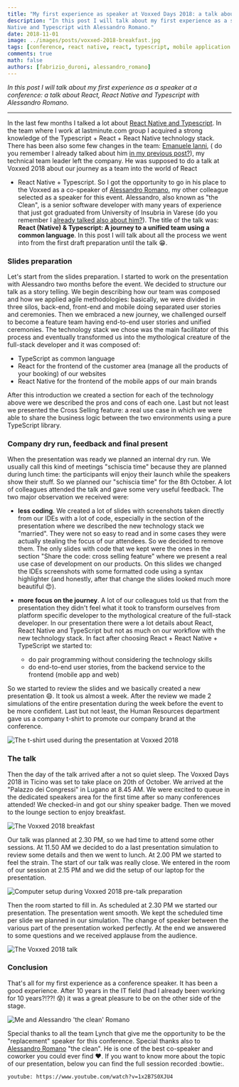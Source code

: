 ```yaml
---
title: "My first experience as speaker at Voxxed Days 2018: a talk about React, React Native and Typescript"
description: "In this post I will talk about my first experience as a speaker at a conference: a talk about React, React
Native and Typescript with Alessandro Romano."
date: 2018-11-01
image: ../images/posts/voxxed-2018-breakfast.jpg
tags: [conference, react native, react, typescript, mobile application development, web development]
comments: true
math: false
authors: [fabrizio_duroni, alessandro_romano]
---
```


*In this post I will talk about my first experience as a speaker at a conference: a talk about React, React Native and
Typescript with Alessandro Romano.*

---

In the last few months I talked a lot
about [React Native and Typescript](/2018/07/04/react-native-typescript-existing-app/). In the team where I work at
lastminute.com group I acquired a strong knowledge of the Typescript + React + React Native technology stack. There has
been also some few changes in the team: [Emanuele Ianni](https://www.linkedin.com/in/emanueleianni/ "Emanuele Ianni"), (
do you remember I already talked about him [in my previous post?](/2018/03/20/golden-master-test-characterization-test-legacy-code/)),
my technical team leader left the company. He was supposed to do a talk at Voxxed 2018 about our journey as a team into the world of React
+ React Native + Typescript. So I got the opportunity to go in his place to the Voxxed as a co-speaker
of [Alessandro Romano](https://www.linkedin.com/in/alessandroromano92/ "Alessandro Romano"), my other colleague selected
as a speaker for this event. Alessandro, also known as "the Clean", is a senior software developer with many years of
experience that just got graduated from University of Insubria in Varese (do you remember
I [already talked also about him?](/2018/08/02/design-thinking-design-sprint-workshop/)). The title of the talk
was: **React (Native) & Typescript: A journey to a unified team using a common language**. In this post I will talk
about all the process we went into from the first draft preparation until the talk :grin:.

### Slides preparation

Let's start from the slides preparation. I started to work on the presentation with Alessandro two months before the
event. We decided to structure our talk as a story telling. We begin describing how our team was composed and how we
applied agile methodologies: basically, we were divided in three silos, back-end, front-end and mobile doing separated
user stories and ceremonies. Then we embraced a new journey, we challenged ourself to become a feature team having
end-to-end user stories and unified ceremonies. The technology stack we chose was the main facilitator of this process
and eventually transformed us into the mythological creature of the full-stack developer and it was composed of:

* TypeScript as common language
* React for the frontend of the customer area (manage all the products of your booking) of our websites
* React Native for the frontend of the mobile apps of our main brands

After this introduction we created a section for each of the technology above were we described the pros and cons of
each one. Last but not least we presented the Cross Selling feature: a real use case in which we were able to share the
business logic between the two environments using a pure TypeScript library.

### Company dry run, feedback and final present

When the presentation was ready we planned an internal dry run. We usually call this kind of meetings "schiscia time"
because they are planned during lunch time: the participants will enjoy their launch while the speakers show their
stuff. So we planned our "schiscia time" for the 8th October. A lot of colleagues attended the talk and gave some very
useful feedback. The two major observation we received were:

* **less coding**. We created a lot of slides with screenshots taken directly from our IDEs with a lot of code,
  especially in the section of the presentation where we described the new technology stack we "married". They were not
  so easy to read and in some cases they were actually stealing the focus of our attendees. So we decided to remove
  them. The only slides with code that we kept were the ones in the section "Share the code: cross selling feature"
  where we present a real use case of development on our products. On this slides we changed the IDEs screenshots with
  some formatted code using a syntax highlighter (and honestly, after that change the slides looked much more
  beautiful :heart_eyes:).

* **more focus on the journey**. A lot of our colleagues told us that from the presentation they didn't feel what it
  took to transform ourselves from platform specific developer to the mythological creature of the full-stack developer.
  In our presentation there were a lot details about React, React Native and TypeScript but not as much on our workflow
  with the new technology stack. In fact after choosing React + React Native + TypeScript we started to:
    * do pair programming without considering the technology skills
    * do end-to-end user stories, from the backend service to the frontend (mobile app and web)

So we started to review the slides and we basically created a new presentation :smile:. It took us almost a week. After
the review we made 2 simulations of the entire presentation during the week before the event to be more confident. Last
but not least, the Human Resources department gave us a company t-shirt to promote our company brand at the conference.

![The t-shirt used during the presentation at Voxxed 2018](../images/posts/voxxed-2018-tshirt.jpg)

### The talk

Then the day of the talk arrived after a not so quiet sleep. The Voxxed Days 2018 in Ticino was set to take place on
20th of October. We arrived at the "Palazzo dei Congressi" in Lugano at 8.45 AM. We were excited to queue in the
dedicated speakers area for the first time after so many conferences attended! We checked-in and got our shiny speaker
badge. Then we moved to the lounge section to enjoy breakfast.

![The Voxxed 2018 breakfast](../images/posts/voxxed-2018-breakfast.jpg)

Our talk was planned at 2.30 PM, so we had time to attend some other sessions. At 11.50 AM we decided to do a last
presentation simulation to review some details and then we went to lunch. At 2.00 PM we started to feel the strain. The
start of our talk was really close. We entered in the room of our session at 2.15 PM and we did the setup of our laptop
for the presentation.

![Computer setup during Voxxed 2018 pre-talk preparation](../images/posts/voxxed-2018-pre-talk.jpg)

Then the room started to fill in. As scheduled at 2.30 PM we started our presentation. The presentation went smooth. We
kept the scheduled time per slide we planned in our simulation. The change of speaker between the various part of the
presentation worked perfectly. At the end we answered to some questions and we received applause from the audience.

![The Voxxed 2018 talk](../images/posts/voxxed-2018-talk.jpg)

### Conclusion

That's all for my first experience as a conference speaker. It has been a good experience. After 10 years in the IT
field (had I already been working for 10 years?!??! :cold_sweat:) it was a great pleasure to be on the other side of the
stage.

![Me and Alessandro 'the clean' Romano](../images/posts/voxxed-2018-clean.jpg)

Special thanks to all the team Lynch that give me the opportunity to be the "replacement" speaker for this conference.
Special thanks also to  [Alessandro Romano](https://www.linkedin.com/in/alessandroromano92/ "Alessandro Romano") "the
clean". He is one of the best co-speaker and coworker you could ever find :heart:. If you want to know more about the
topic of our presentation, below you can find the full session recorded :bowtie:.

`youtube: https://www.youtube.com/watch?v=1x2B7S0XJU4`

